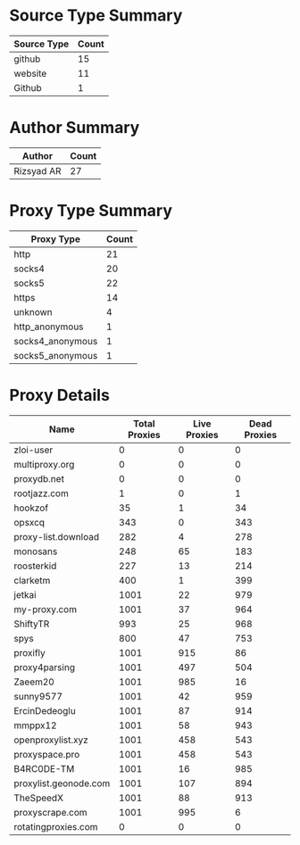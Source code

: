 # Source Type Summary

| Source Type | Count |
|-------------|-------|
| github | 15 |
| website | 11 |
| Github | 1 |


# Author Summary

| Author | Count |
|--------|-------|
| Rizsyad AR | 27 |


# Proxy Type Summary

| Proxy Type | Count |
|------------|-------|
| http | 21 |
| socks4 | 20 |
| socks5 | 22 |
| https | 14 |
| unknown | 4 |
| http_anonymous | 1 |
| socks4_anonymous | 1 |
| socks5_anonymous | 1 |


# Proxy Details

| Name | Total Proxies | Live Proxies | Dead Proxies |
|------|---------------|--------------|---------------|
| zloi-user | 0 | 0 | 0 |
| multiproxy.org | 0 | 0 | 0 |
| proxydb.net | 0 | 0 | 0 |
| rootjazz.com | 1 | 0 | 1 |
| hookzof | 35 | 1 | 34 |
| opsxcq | 343 | 0 | 343 |
| proxy-list.download | 282 | 4 | 278 |
| monosans | 248 | 65 | 183 |
| roosterkid | 227 | 13 | 214 |
| clarketm | 400 | 1 | 399 |
| jetkai | 1001 | 22 | 979 |
| my-proxy.com | 1001 | 37 | 964 |
| ShiftyTR | 993 | 25 | 968 |
| spys | 800 | 47 | 753 |
| proxifly | 1001 | 915 | 86 |
| proxy4parsing | 1001 | 497 | 504 |
| Zaeem20 | 1001 | 985 | 16 |
| sunny9577 | 1001 | 42 | 959 |
| ErcinDedeoglu | 1001 | 87 | 914 |
| mmppx12 | 1001 | 58 | 943 |
| openproxylist.xyz | 1001 | 458 | 543 |
| proxyspace.pro | 1001 | 458 | 543 |
| B4RC0DE-TM | 1001 | 16 | 985 |
| proxylist.geonode.com | 1001 | 107 | 894 |
| TheSpeedX | 1001 | 88 | 913 |
| proxyscrape.com | 1001 | 995 | 6 |
| rotatingproxies.com | 0 | 0 | 0 |
